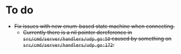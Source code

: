 # To do

* ~~Fix issues with new enum-based state machine when connecting.~~
  * ~~Currently there is a nil pointer dereference in `src/cmd/server/handlers/udp.go:50` caused by something on `src/cmd/server/handlers/udp.go:172`:~~

